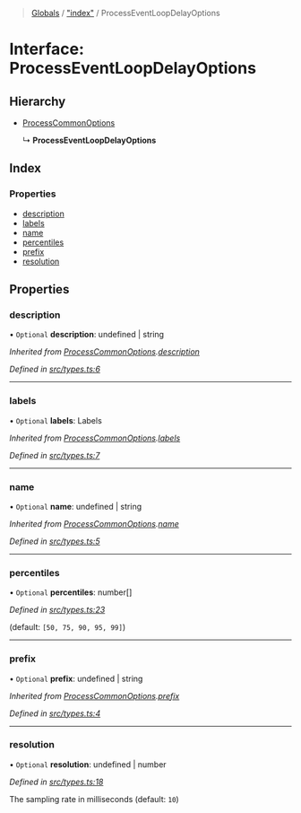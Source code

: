 > [Globals](undefined) / ["index"](../README.md) / ProcessEventLoopDelayOptions

# Interface: ProcessEventLoopDelayOptions

## Hierarchy

* [ProcessCommonOptions](_index_.processcommonoptions.md)

  ↳ **ProcessEventLoopDelayOptions**

## Index

### Properties

* [description](_index_.processeventloopdelayoptions.md#description)
* [labels](_index_.processeventloopdelayoptions.md#labels)
* [name](_index_.processeventloopdelayoptions.md#name)
* [percentiles](_index_.processeventloopdelayoptions.md#percentiles)
* [prefix](_index_.processeventloopdelayoptions.md#prefix)
* [resolution](_index_.processeventloopdelayoptions.md#resolution)

## Properties

### description

• `Optional` **description**: undefined \| string

*Inherited from [ProcessCommonOptions](_index_.processcommonoptions.md).[description](_index_.processcommonoptions.md#description)*

*Defined in [src/types.ts:6](https://github.com/carvjs/metrics-process/blob/main/src/types.ts#L6)*

___

### labels

• `Optional` **labels**: Labels

*Inherited from [ProcessCommonOptions](_index_.processcommonoptions.md).[labels](_index_.processcommonoptions.md#labels)*

*Defined in [src/types.ts:7](https://github.com/carvjs/metrics-process/blob/main/src/types.ts#L7)*

___

### name

• `Optional` **name**: undefined \| string

*Inherited from [ProcessCommonOptions](_index_.processcommonoptions.md).[name](_index_.processcommonoptions.md#name)*

*Defined in [src/types.ts:5](https://github.com/carvjs/metrics-process/blob/main/src/types.ts#L5)*

___

### percentiles

• `Optional` **percentiles**: number[]

*Defined in [src/types.ts:23](https://github.com/carvjs/metrics-process/blob/main/src/types.ts#L23)*

(default: `[50, 75, 90, 95, 99]`)

___

### prefix

• `Optional` **prefix**: undefined \| string

*Inherited from [ProcessCommonOptions](_index_.processcommonoptions.md).[prefix](_index_.processcommonoptions.md#prefix)*

*Defined in [src/types.ts:4](https://github.com/carvjs/metrics-process/blob/main/src/types.ts#L4)*

___

### resolution

• `Optional` **resolution**: undefined \| number

*Defined in [src/types.ts:18](https://github.com/carvjs/metrics-process/blob/main/src/types.ts#L18)*

The sampling rate in milliseconds (default: `10`)
